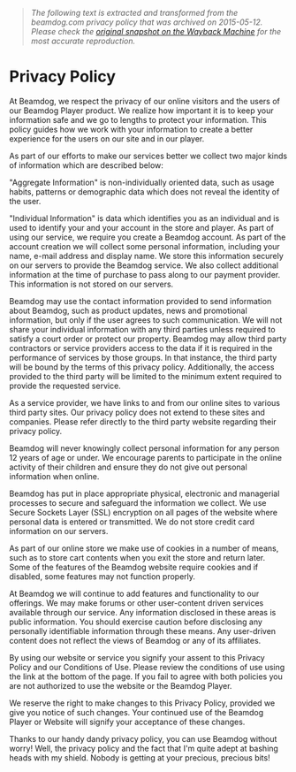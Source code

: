 > *The following text is extracted and transformed from the beamdog.com privacy policy that was archived on 2015-05-12. Please check the [original snapshot on the Wayback Machine](https://web.archive.org/web/20150512002258id_/http%3A//www.beamdog.com/about/privacy) for the most accurate reproduction.*

# Privacy Policy

At Beamdog, we respect the privacy of our online visitors and the users of our Beamdog Player product. We realize how important it is to keep your information safe and we go to lengths to protect your information. This policy guides how we work with your information to create a better experience for the users on our site and in our player.

As part of our efforts to make our services better we collect two major kinds of information which are described below:

"Aggregate Information" is non-individually oriented data, such as usage habits, patterns or demographic data which does not reveal the identity of the user.

"Individual Information" is data which identifies you as an individual and is used to identify your and your account in the store and player. As part of using our service, we require you create a Beamdog account. As part of the account creation we will collect some personal information, including your name, e-mail address and display name. We store this information securely on our servers to provide the Beamdog service. We also collect additional information at the time of purchase to pass along to our payment provider. This information is not stored on our servers.

Beamdog may use the contact information provided to send information about Beamdog, such as product updates, news and promotional information, but only if the user agrees to such communication. We will not share your individual information with any third parties unless required to satisfy a court order or protect our property. Beamdog may allow third party contractors or service providers access to the data if it is required in the performance of services by those groups. In that instance, the third party will be bound by the terms of this privacy policy. Additionally, the access provided to the third party will be limited to the minimum extent required to provide the requested service.

As a service provider, we have links to and from our online sites to various third party sites. Our privacy policy does not extend to these sites and companies. Please refer directly to the third party website regarding their privacy policy.

Beamdog will never knowingly collect personal information for any person 12 years of age or under. We encourage parents to participate in the online activity of their children and ensure they do not give out personal information when online.

Beamdog has put in place appropriate physical, electronic and managerial processes to secure and safeguard the information we collect. We use Secure Sockets Layer (SSL) encryption on all pages of the website where personal data is entered or transmitted. We do not store credit card information on our servers.

As part of our online store we make use of cookies in a number of means, such as to store cart contents when you exit the store and return later. Some of the features of the Beamdog website require cookies and if disabled, some features may not function properly.

At Beamdog we will continue to add features and functionality to our offerings. We may make forums or other user-content driven services available through our service. Any information disclosed in these areas is public information. You should exercise caution before disclosing any personally identifiable information through these means. Any user-driven content does not reflect the views of Beamdog or any of its affiliates.

By using our website or service you signify your assent to this Privacy Policy and our Conditions of Use. Please review the conditions of use using the link at the bottom of the page. If you fail to agree with both policies you are not authorized to use the website or the Beamdog Player.

We reserve the right to make changes to this Privacy Policy, provided we give you notice of such changes. Your continued use of the Beamdog Player or Website will signify your acceptance of these changes.

Thanks to our handy dandy privacy policy, you can use Beamdog without worry! Well, the privacy policy and the fact that I'm quite adept at bashing heads with my shield. Nobody is getting at your precious, precious bits!
